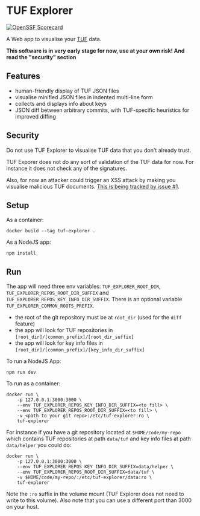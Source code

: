 # TUF Explorer

[![OpenSSF Scorecard](https://api.securityscorecards.dev/projects/github.com/DataDog/tuf-explorer/badge)](https://api.securityscorecards.dev/projects/github.com/DataDog/tuf-explorer)


A Web app to visualise your [TUF](https://theupdateframework.io/) data.

**This software is in very early stage for now, use at your own risk! And read the "security" section**


## Features

* human-friendly display of TUF JSON files
* visualise minified JSON files in indented multi-line form
* collects and displays info about keys
* JSON diff between arbitrary commits, with TUF-specific heuristics for improved diffing


## Security

Do not use TUF Explorer to visualise TUF data that you don't already trust.

TUF Exporer does not do any sort of validation of the TUF data for now. For instance it does not check any of the signatures.

Also, for now an attacker could trigger an XSS attack by making you visualise malicious TUF documents. [This is being tracked by issue #1](https://github.com/DataDog/tuf-explorer/issues/1).


## Setup

As a container:

```
docker build --tag tuf-explorer .
```

As a NodeJS app:

```
npm install
```


## Run

The app will need three env variables: `TUF_EXPLORER_ROOT_DIR`, `TUF_EXPLORER_REPOS_ROOT_DIR_SUFFIX` and `TUF_EXPLORER_REPOS_KEY_INFO_DIR_SUFFIX`. There is an optional variable `TUF_EXPLORER_COMMON_ROOTS_PREFIX`.

* the root of the git repository must be at `root_dir` (used for the `diff` feature)
* the app will look for TUF repositories in `[root_dir]/[common_prefix]/[root_dir_suffix]`
* the app will look for key info files in `[root_dir]/[common_prefix]/[key_info_dir_suffix]`

To run a NodeJS App:

```
npm run dev
```

To run as a container:

```
docker run \
    -p 127.0.0.1:3000:3000 \
    --env TUF_EXPLORER_REPOS_KEY_INFO_DIR_SUFFIX=<to fill> \
    --env TUF_EXPLORER_REPOS_ROOT_DIR_SUFFIX=<to fill> \
    -v <path to your git repo>:/etc/tuf-explorer:ro \
    tuf-explorer
```

For instance if you have a git repository located at `$HOME/code/my-repo`
which contains TUF repositories at path `data/tuf` and key info files at path `data/helper`
you could do:

```
docker run \
    -p 127.0.0.1:3000:3000 \
    --env TUF_EXPLORER_REPOS_KEY_INFO_DIR_SUFFIX=data/helper \
    --env TUF_EXPLORER_REPOS_ROOT_DIR_SUFFIX=data/tuf \
    -v $HOME/code/my-repo/:/etc/tuf-explorer/data:ro \
    tuf-explorer
```

Note the `:ro` suffix in the volume mount (TUF Explorer does not need to write to this volume).
Also note that you can use a different port than 3000 on your host.
